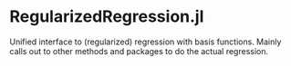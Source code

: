 # RegularizedRegression.jl

Unified interface to (regularized) regression with basis functions. Mainly calls out to other methods and packages to do the actual regression.
